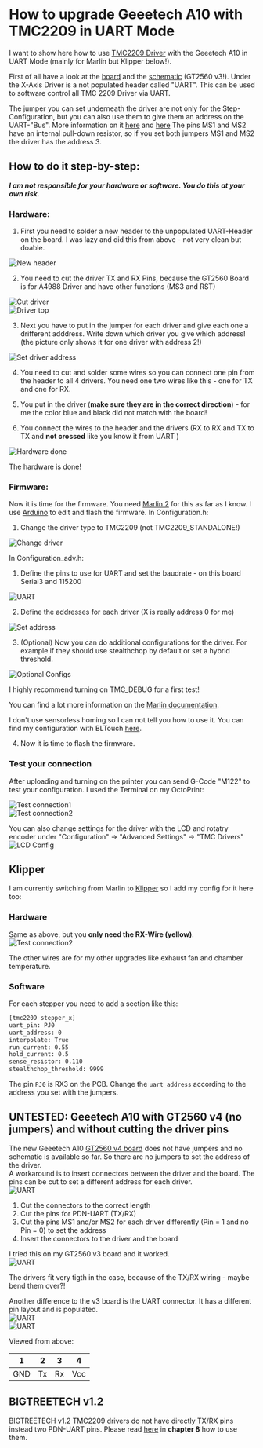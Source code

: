 # How to upgrade Geeetech A10 with TMC2209 in UART Mode
I want to show here how to use [TMC2209 Driver](https://www.trinamic.com/fileadmin/assets/Products/ICs_Documents/TMC2209_Datasheet_V103.pdf) with the Geeetech A10 in UART Mode (mainly for Marlin but Klipper below!).

First of all have a look at the [board](http://geeetech.com/forum/download/file.php?id=4635) and the [schematic](https://github.com/Geeetech3D/Diagram/blob/master/GT2560_V3.0_SCH.pdf) (GT2560 v3!).
Under the X-Axis Driver is a not populated header called "UART". This can be used to software control all TMC 2209 Driver via UART.

The jumper you can set underneath the driver are not only for the Step-Configuration, but you can also use them to give them an address on the UART-"Bus". More information on it [here](https://wiki.fysetc.com/Silent2209/) and [here](https://learn.watterott.com/silentstepstick/pinconfig/tmc2209/)
The pins MS1 and MS2 have an internal pull-down resistor, so if you set both jumpers MS1 and MS2 the driver has the address 3.

## How to do it step-by-step:

 **_I am not responsible for your hardware or software. You do this at your own risk._**

### Hardware:
1. First you need to solder a new header to the unpopulated UART-Header on the board. I was lazy and did this from above - not very clean but doable.  

![New header](./img/solder.jpg)

2. You need to cut the driver TX and RX Pins, because the GT2560 Board is for A4988 Driver and have other functions (MS3 and RST)  

![Cut driver](./img/cut.jpg)  
![Driver top](./img/driver_top.jpg)  

3. Next you have to put in the jumper for each driver and give each one a drifferent adddress. Write down which driver you give which address! (the picture only shows it for one driver with address 2!)  

![Set driver address](./img/address.jpg)  

4. You need to cut and solder some wires so you can connect one pin from the header to all 4 drivers. You need one two wires like this - one for TX and one for RX.

5. You put in the driver (**make sure they are in the correct direction**) - for me the color blue and black did not match with the board!

6. You connect the wires to the header and the drivers (RX to RX and TX to TX and **not crossed** like you know it from UART )

![Hardware done](./img/done.jpg)

The hardware is done!

### Firmware:

Now it is time for the firmware. You need [Marlin 2](https://marlinfw.org/meta/download/) for this as far as I know.
I use [Arduino](https://www.arduino.cc/en/Main.Software) to edit and flash the firmware.
In Configuration.h:
1. Change the driver type to TMC2209 (not TMC2209_STANDALONE!)  

![Change driver](./img/driver.JPG)  

In Configuration_adv.h:
1. Define the pins to use for UART and set the baudrate - on this board Serial3 and 115200   

![UART](./img/uart.JPG)  

2. Define the addresses for each driver (X is really address 0 for me)  

![Set address](./img/add.JPG)  

3. (Optional) Now you can do additional configurations for the driver. For example if they should use stealthchop by default or set a hybrid threshold.  

![Optional Configs](./img/stealth.JPG)  

I highly recommend turning on TMC_DEBUG for a first test!

You can find a lot more information on the [Marlin documentation](https://marlinfw.org/docs/hardware/tmc_drivers.html).

I don't use sensorless homing so I can not tell you how to use it. You can find my configuration with BLTouch [here](https://github.com/Jonas2903/Marlin-Geeetech-A10-TMC2209-UART-BLTouch).

4. Now it is time to flash the firmware.

### Test your connection

After uploading and turning on the printer you can send G-Code "M122" to test your configuration.
I used the Terminal on my OctoPrint:  

![Test connection1](./img/conn.JPG)  
![Test connection2](./img/conn2.JPG)  

You can also change settings for the driver with the LCD and rotatry encoder under "Configuration" -> "Advanced Settings" -> "TMC Drivers"   
![LCD Config](./img/lcd.jpg)   

## Klipper
I am currently switching from Marlin to [Klipper](https://github.com/KevinOConnor/klipper) so I add my config for it here too:

### Hardware
Same as above, but you __only need the RX-Wire (yellow)__.
![Test connection2](./img/klipper.jpg)

The other wires are for my other upgrades like exhaust fan and chamber temperature.

### Software

For each stepper you need to add a section like this:

```bash
[tmc2209 stepper_x]
uart_pin: PJ0
uart_address: 0
interpolate: True
run_current: 0.55
hold_current: 0.5
sense_resistor: 0.110
stealthchop_threshold: 9999
```

The pin `PJ0` is RX3 on the PCB. Change the `uart_address` according to the address you set with the jumpers.

## UNTESTED: Geeetech A10 with GT2560 v4 (no jumpers) and without cutting the driver pins  

The new Geeetech A10 [GT2560 v4 board](https://www.geeetech.com/gt2560-v40-control-board-for-a10-printer-p-1146.html) does not have jumpers and no schematic is available so far. So there are no jumpers to set the address of the driver.  
A workaround is to insert connectors between the driver and the board. The pins can be cut to set a different address for each driver.  
![UART](./img/connectors.jpeg)  

1. Cut the connectors to the correct length
2. Cut the pins for PDN-UART (TX/RX)
3. Cut the pins MS1 and/or MS2 for each driver differently (Pin = 1 and no Pin = 0) to set the address
4. Insert the connectors to the driver and the board

I tried this on my GT2560 v3 board and it worked.  
![UART](./img/inserted.jpeg)  

The drivers fit very tigth in the case, because of the TX/RX wiring - maybe bend them over?!  

Another difference to the v3 board is the UART connector. It has a different pin layout and is populated.  
![UART](./img/boardBot.jpeg)  
![UART](./img/boardTop.jpeg)  

Viewed from above:  

1 | 2 | 3 | 4
:----: | :----: | :----: | :----:
GND | Tx | Rx | Vcc

## BIGTREETECH v1.2

BIGTREETECH v1.2 TMC2209 drivers do not have directly TX/RX pins instead two PDN-UART pins.
Please read [here](https://github.com/bigtreetech/BIGTREETECH-TMC2209-V1.2/blob/master/manual/TMC2209-V1.2-manual.pdf) in **chapter 8** how to use them.
